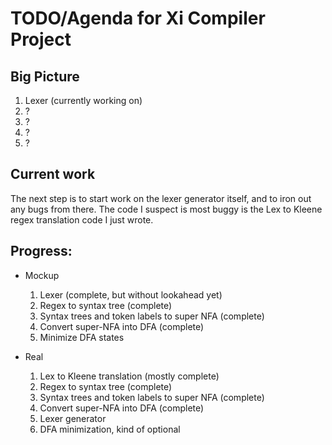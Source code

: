 TODO/Agenda for Xi Compiler Project
===================================

## Big Picture

1. Lexer (currently working on)
2. ?
3. ?
4. ?
5. ?

## Current work

The next step is to start work on the lexer generator itself, and to iron out any bugs from there. The code I suspect is
most buggy is the Lex to Kleene regex translation code I just wrote.

Progress:
--------

* Mockup
  1. Lexer (complete, but without lookahead yet)
  2. Regex to syntax tree (complete)
  3. Syntax trees and token labels to super NFA (complete)
  4. Convert super-NFA into DFA (complete)
  5. Minimize DFA states

* Real
  1. Lex to Kleene translation (mostly complete)
  2. Regex to syntax tree (complete)
  3. Syntax trees and token labels to super NFA (complete)
  4. Convert super-NFA into DFA (complete)
  5. Lexer generator
  6. DFA minimization, kind of optional
